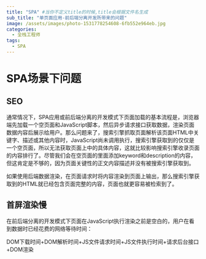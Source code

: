 ```yaml
---
title: "SPA" #当你不定义title的时候,title会根据文件名生成
sub_title: "单页面应用-前后端分离开发所带来的问题"
image: /assets/images/photo-1531778254608-6fb552e964eb.jpg
categories:
  - 全栈工程师
tags:
  - SPA
---
```


# SPA场景下问题
## SEO
通常情况下，SPA应用或前后端分离的开发模式下页面加载的基本流程是，浏览器端先加载一个空页面和JavaScript脚本，然后异步请求接口获取数据，渲染页面数据内容后展示给用户。那么问题来了，搜索引擎抓取页面解析该页面HTML中关键字、描述或其他内容时，JavaScript尚未调用执行，搜索引擎获取到的仅仅是一个空页面，所以无法获取页面上中的具体内容，这就比较影响搜索引擎收录页面的内容排行了。尽管我们会在空页面的里面添加keyword和description的内容，但这肯定是不够的，因为页面关键性的正文内容描述并没有被搜索引擎获取到。

如果使用后端数据渲染，在页面请求时将内容渲染到页面上输出，那么搜索引擎获取到的HTML就已经包含页面完整的内容，页面也就更容易被检索到了。


## 首屏渲染慢
在前后端分离的开发模式下页面在JavaScript执行渲染之前是空白的，用户在看到数据时已经花费的网络等待时间：

DOM下载时间+DOM解析时间+JS文件请求时间+JS文件执行时间+请求后台接口+DOM渲染